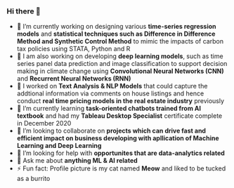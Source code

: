 ### Hi there 👋

- 🔭 I’m currently working on designing various **time-series regression models** and **statistical techniques such as Difference in Difference Method and Synthetic Control Method** to mimic the impacts of carbon tax policies using STATA, Python and R
- 🤖 I am also working on developing **deep learning models**, such as time series panel data prediction and image classification to support decision making in climate change using **Convolutional Neural Networks (CNN)** and **Recurrent Neural Networks (RNN)**
- 💬 I worked on **Text Analysis & NLP Models** that could capture the addtional information via comments on house listings and hence conduct **real time pricing models in the real estate industry** previously
- 🌱 I’m currently learning **task-oriented chatbots trained from AI textbook** and had my **Tableau Desktop Specialist** certificate complete in December 2020
- 👯 I’m looking to collaborate on **projects which can drive fast and efficient impact on business developing with apllication of Machine Learning and Deep Learning**
- 🤔 I’m looking for help with **opportunites that are data-analytics related**
- 💬 Ask me about  **anything ML & AI related**
- ⚡ Fun fact: Profile picture is my cat named **Meow** and liked to be tucked as a burrito
